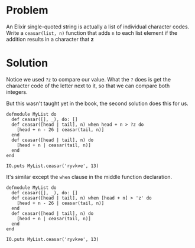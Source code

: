 # Problem
An Elixir single-quoted string is actually a list of individual character codes. Write a `ceasar(list, n)` function that adds `n` to each list element if the addition results in a character that **z**

# Solution
Notice we used `?z` to compare our value. What the `?` does is get the character code of the letter next to it, so that we can compare both integers.

But this wasn't taught yet in the book, the second solution does this for us.
```
defmodule MyList do
  def ceasar([], _), do: []
  def ceasar([head | tail], n) when head + n > ?z do
    [head + n - 26 | ceasar(tail, n)]
  end
  def ceasar([head | tail], n) do
    [head + n | ceasar(tail, n)]
  end
end

IO.puts MyList.ceasar('ryvkve', 13)
```

It's similar except the `when` clause in the middle function declaration.
```
defmodule MyList do
  def ceasar([], _), do: []
  def ceasar([head | tail], n) when [head + n] > 'z' do
    [head + n - 26 | ceasar(tail, n)]
  end
  def ceasar([head | tail], n) do
    [head + n | ceasar(tail, n)]
  end
end

IO.puts MyList.ceasar('ryvkve', 13)
```
